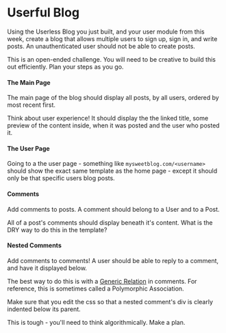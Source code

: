 Userful Blog
============

Using the Userless Blog you just built, and your user module from this week, create a blog that allows multiple users to sign up, sign in, and write posts. An unauthenticated user should not be able to create posts.

This is an open-ended challenge. You will need to be creative to build this out efficiently. Plan your steps as you go.

#### The Main Page

The main page of the blog should display all posts, by all users, ordered by most recent first.

Think about user experience! It should display the the linked title, some preview of the content inside, when it was posted and the user who posted it.

#### The User Page

Going to a the user page - something like `mysweetblog.com/<username>` should show the exact same template as the home page - except it should only be that specific users blog posts.

#### Comments

Add comments to posts. A comment should belong to a User and to a Post.

All of a post's comments should display beneath it's content. What is the DRY way to do this in the template?

#### Nested Comments

Add comments to comments! A user should be able to reply to a comment, and have it displayed below.

The best way to do this is with a [Generic Relation](https://docs.djangoproject.com/en/dev/ref/contrib/contenttypes/#generic-relations) in comments. For reference, this is sometimes called a Polymorphic Association.

Make sure that you edit the css so that a nested comment's div is clearly indented below its parent.

This is tough - you'll need to think algorithmically. Make a plan.
